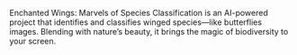 Enchanted Wings: Marvels of Species Classification is an AI-powered project that identifies and classifies winged species—like butterflies images. Blending with nature’s beauty, it brings the magic of biodiversity to your screen.

